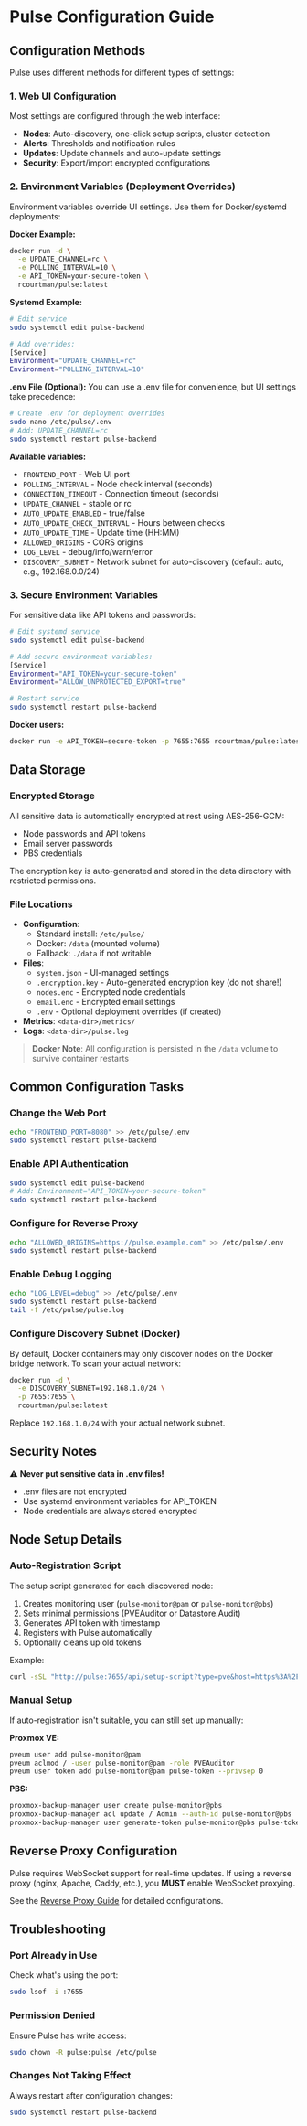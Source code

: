 # Pulse Configuration Guide

## Configuration Methods

Pulse uses different methods for different types of settings:

### 1. Web UI Configuration
Most settings are configured through the web interface:

- **Nodes**: Auto-discovery, one-click setup scripts, cluster detection
- **Alerts**: Thresholds and notification rules  
- **Updates**: Update channels and auto-update settings
- **Security**: Export/import encrypted configurations

### 2. Environment Variables (Deployment Overrides)
Environment variables override UI settings. Use them for Docker/systemd deployments:

**Docker Example:**
```bash
docker run -d \
  -e UPDATE_CHANNEL=rc \
  -e POLLING_INTERVAL=10 \
  -e API_TOKEN=your-secure-token \
  rcourtman/pulse:latest
```

**Systemd Example:**
```bash
# Edit service
sudo systemctl edit pulse-backend

# Add overrides:
[Service]
Environment="UPDATE_CHANNEL=rc"
Environment="POLLING_INTERVAL=10"
```

**.env File (Optional):**
You can use a .env file for convenience, but UI settings take precedence:
```bash
# Create .env for deployment overrides
sudo nano /etc/pulse/.env
# Add: UPDATE_CHANNEL=rc
sudo systemctl restart pulse-backend
```

**Available variables:**
- `FRONTEND_PORT` - Web UI port
- `POLLING_INTERVAL` - Node check interval (seconds)
- `CONNECTION_TIMEOUT` - Connection timeout (seconds)
- `UPDATE_CHANNEL` - stable or rc
- `AUTO_UPDATE_ENABLED` - true/false
- `AUTO_UPDATE_CHECK_INTERVAL` - Hours between checks
- `AUTO_UPDATE_TIME` - Update time (HH:MM)
- `ALLOWED_ORIGINS` - CORS origins
- `LOG_LEVEL` - debug/info/warn/error
- `DISCOVERY_SUBNET` - Network subnet for auto-discovery (default: auto, e.g., 192.168.0.0/24)

### 3. Secure Environment Variables
For sensitive data like API tokens and passwords:

```bash
# Edit systemd service
sudo systemctl edit pulse-backend

# Add secure environment variables:
[Service]
Environment="API_TOKEN=your-secure-token"
Environment="ALLOW_UNPROTECTED_EXPORT=true"

# Restart service
sudo systemctl restart pulse-backend
```

**Docker users:**
```bash
docker run -e API_TOKEN=secure-token -p 7655:7655 rcourtman/pulse:latest
```

## Data Storage

### Encrypted Storage
All sensitive data is automatically encrypted at rest using AES-256-GCM:
- Node passwords and API tokens
- Email server passwords  
- PBS credentials

The encryption key is auto-generated and stored in the data directory with restricted permissions.

### File Locations
- **Configuration**: 
  - Standard install: `/etc/pulse/`
  - Docker: `/data` (mounted volume)
  - Fallback: `./data` if not writable
- **Files**:
  - `system.json` - UI-managed settings
  - `.encryption.key` - Auto-generated encryption key (do not share!)
  - `nodes.enc` - Encrypted node credentials
  - `email.enc` - Encrypted email settings
  - `.env` - Optional deployment overrides (if created)
- **Metrics**: `<data-dir>/metrics/`
- **Logs**: `<data-dir>/pulse.log`

> **Docker Note**: All configuration is persisted in the `/data` volume to survive container restarts

## Common Configuration Tasks

### Change the Web Port
```bash
echo "FRONTEND_PORT=8080" >> /etc/pulse/.env
sudo systemctl restart pulse-backend
```

### Enable API Authentication
```bash
sudo systemctl edit pulse-backend
# Add: Environment="API_TOKEN=your-secure-token"
sudo systemctl restart pulse-backend
```

### Configure for Reverse Proxy
```bash
echo "ALLOWED_ORIGINS=https://pulse.example.com" >> /etc/pulse/.env
sudo systemctl restart pulse-backend
```

### Enable Debug Logging
```bash
echo "LOG_LEVEL=debug" >> /etc/pulse/.env
sudo systemctl restart pulse-backend
tail -f /etc/pulse/pulse.log
```

### Configure Discovery Subnet (Docker)
By default, Docker containers may only discover nodes on the Docker bridge network. To scan your actual network:
```bash
docker run -d \
  -e DISCOVERY_SUBNET=192.168.1.0/24 \
  -p 7655:7655 \
  rcourtman/pulse:latest
```
Replace `192.168.1.0/24` with your actual network subnet.

## Security Notes

⚠️ **Never put sensitive data in .env files!**
- .env files are not encrypted
- Use systemd environment variables for API_TOKEN
- Node credentials are always stored encrypted

## Node Setup Details

### Auto-Registration Script
The setup script generated for each discovered node:
1. Creates monitoring user (`pulse-monitor@pam` or `pulse-monitor@pbs`)
2. Sets minimal permissions (PVEAuditor or Datastore.Audit)
3. Generates API token with timestamp
4. Registers with Pulse automatically
5. Optionally cleans up old tokens

Example:
```bash
curl -sSL "http://pulse:7655/api/setup-script?type=pve&host=https%3A%2F%2F192.168.1.10%3A8006" | bash
```

### Manual Setup

If auto-registration isn't suitable, you can still set up manually:

**Proxmox VE:**
```bash
pveum user add pulse-monitor@pam
pveum aclmod / -user pulse-monitor@pam -role PVEAuditor
pveum user token add pulse-monitor@pam pulse-token --privsep 0
```

**PBS:**
```bash
proxmox-backup-manager user create pulse-monitor@pbs
proxmox-backup-manager acl update / Admin --auth-id pulse-monitor@pbs
proxmox-backup-manager user generate-token pulse-monitor@pbs pulse-token
```

## Reverse Proxy Configuration

Pulse requires WebSocket support for real-time updates. If using a reverse proxy (nginx, Apache, Caddy, etc.), you **MUST** enable WebSocket proxying.

See the [Reverse Proxy Guide](REVERSE_PROXY.md) for detailed configurations.

## Troubleshooting

### Port Already in Use
Check what's using the port:
```bash
sudo lsof -i :7655
```

### Permission Denied
Ensure Pulse has write access:
```bash
sudo chown -R pulse:pulse /etc/pulse
```

### Changes Not Taking Effect
Always restart after configuration changes:
```bash
sudo systemctl restart pulse-backend
```
